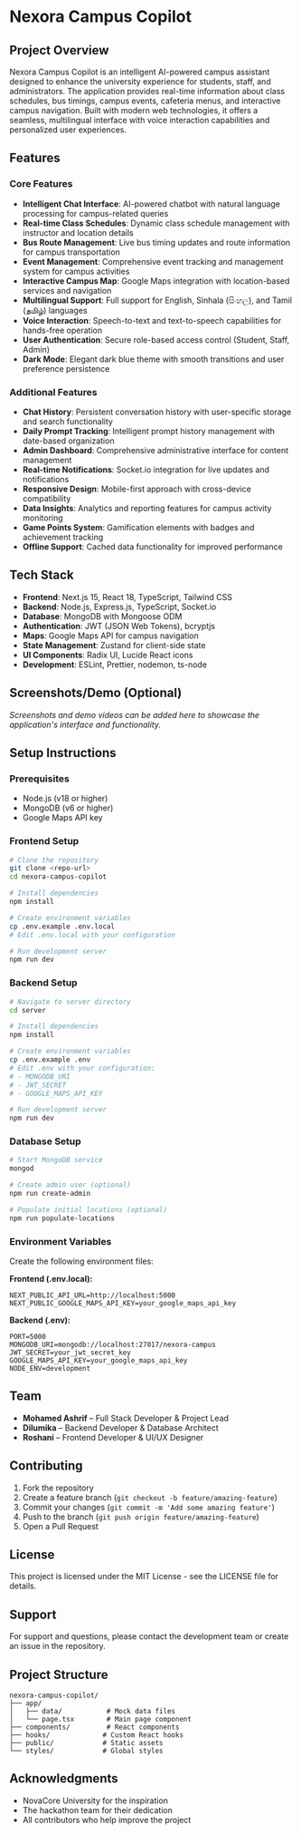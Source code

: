 # Nexora Campus Copilot

## Project Overview
Nexora Campus Copilot is an intelligent AI-powered campus assistant designed to enhance the university experience for students, staff, and administrators. The application provides real-time information about class schedules, bus timings, campus events, cafeteria menus, and interactive campus navigation. Built with modern web technologies, it offers a seamless, multilingual interface with voice interaction capabilities and personalized user experiences.

## Features

### Core Features
- **Intelligent Chat Interface**: AI-powered chatbot with natural language processing for campus-related queries
- **Real-time Class Schedules**: Dynamic class schedule management with instructor and location details
- **Bus Route Management**: Live bus timing updates and route information for campus transportation
- **Event Management**: Comprehensive event tracking and management system for campus activities
- **Interactive Campus Map**: Google Maps integration with location-based services and navigation
- **Multilingual Support**: Full support for English, Sinhala (සිංහල), and Tamil (தமிழ்) languages
- **Voice Interaction**: Speech-to-text and text-to-speech capabilities for hands-free operation
- **User Authentication**: Secure role-based access control (Student, Staff, Admin)
- **Dark Mode**: Elegant dark blue theme with smooth transitions and user preference persistence

### Additional Features
- **Chat History**: Persistent conversation history with user-specific storage and search functionality
- **Daily Prompt Tracking**: Intelligent prompt history management with date-based organization
- **Admin Dashboard**: Comprehensive administrative interface for content management
- **Real-time Notifications**: Socket.io integration for live updates and notifications
- **Responsive Design**: Mobile-first approach with cross-device compatibility
- **Data Insights**: Analytics and reporting features for campus activity monitoring
- **Game Points System**: Gamification elements with badges and achievement tracking
- **Offline Support**: Cached data functionality for improved performance

## Tech Stack
- **Frontend**: Next.js 15, React 18, TypeScript, Tailwind CSS
- **Backend**: Node.js, Express.js, TypeScript, Socket.io
- **Database**: MongoDB with Mongoose ODM
- **Authentication**: JWT (JSON Web Tokens), bcryptjs
- **Maps**: Google Maps API for campus navigation
- **State Management**: Zustand for client-side state
- **UI Components**: Radix UI, Lucide React icons
- **Development**: ESLint, Prettier, nodemon, ts-node

## Screenshots/Demo (Optional)
*Screenshots and demo videos can be added here to showcase the application's interface and functionality.*

## Setup Instructions

### Prerequisites
- Node.js (v18 or higher)
- MongoDB (v6 or higher)
- Google Maps API key

### Frontend Setup
```bash
# Clone the repository
git clone <repo-url>
cd nexora-campus-copilot

# Install dependencies
npm install

# Create environment variables
cp .env.example .env.local
# Edit .env.local with your configuration

# Run development server
npm run dev
```

### Backend Setup
```bash
# Navigate to server directory
cd server

# Install dependencies
npm install

# Create environment variables
cp .env.example .env
# Edit .env with your configuration:
# - MONGODB_URI
# - JWT_SECRET
# - GOOGLE_MAPS_API_KEY

# Run development server
npm run dev
```

### Database Setup
```bash
# Start MongoDB service
mongod

# Create admin user (optional)
npm run create-admin

# Populate initial locations (optional)
npm run populate-locations
```

### Environment Variables
Create the following environment files:

**Frontend (.env.local):**
```
NEXT_PUBLIC_API_URL=http://localhost:5000
NEXT_PUBLIC_GOOGLE_MAPS_API_KEY=your_google_maps_api_key
```

**Backend (.env):**
```
PORT=5000
MONGODB_URI=mongodb://localhost:27017/nexora-campus
JWT_SECRET=your_jwt_secret_key
GOOGLE_MAPS_API_KEY=your_google_maps_api_key
NODE_ENV=development
```

## Team
- **Mohamed Ashrif** – Full Stack Developer & Project Lead
- **Dilumika** – Backend Developer & Database Architect
- **Roshani** – Frontend Developer & UI/UX Designer

## Contributing
1. Fork the repository
2. Create a feature branch (`git checkout -b feature/amazing-feature`)
3. Commit your changes (`git commit -m 'Add some amazing feature'`)
4. Push to the branch (`git push origin feature/amazing-feature`)
5. Open a Pull Request

## License
This project is licensed under the MIT License - see the LICENSE file for details.

## Support
For support and questions, please contact the development team or create an issue in the repository.

## Project Structure

```
nexora-campus-copilot/
├── app/
│   ├── data/           # Mock data files
│   └── page.tsx        # Main page component
├── components/         # React components
├── hooks/             # Custom React hooks
├── public/            # Static assets
└── styles/            # Global styles
```

## Acknowledgments

- NovaCore University for the inspiration
- The hackathon team for their dedication
- All contributors who help improve the project